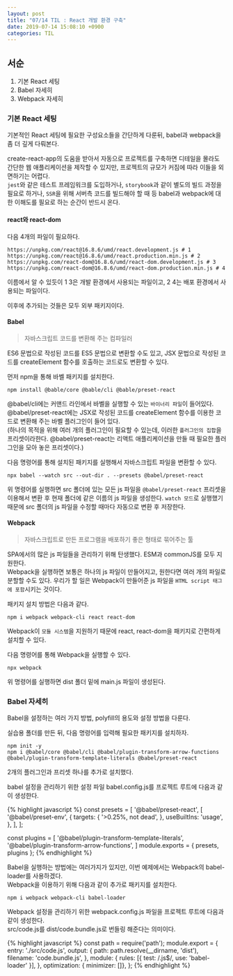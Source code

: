```yaml
---
layout: post
title: "07/14 TIL : React 개발 환경 구축"
date: 2019-07-14 15:08:10 +0900
categories: TIL
---
```


## **서순**

1. 기본 React 세팅
2. Babel 자세히
3. Webpack 자세히

### **기본 React 세팅**

기본적인 React 세팅에 필요한 구성요소들을 간단하게 다룬뒤, babel과 webpack을 좀 더 깊게 다뤄본다.

create-react-app의 도움을 받아서 자동으로 프로젝트를 구축하면 디테일을 몰라도 간단한 웹 애플리케이션을 제작할 수 있지만, 프로젝트의 규모가 커짐에 따라 이들을 외면하기는 어렵다.<br>
`jest`와 같은 테스트 프레임워크를 도입하거나, `storybook`과 같이 별도의 빌드 과정을 필요로 하거나, `SSR`을 위해 서버측 코드를 빌드해야 할 때 등 babel과 webpack에 대한 이해도를 필요로 하는 순간이 반드시 온다.

#### **react와 react-dom**

다음 4개의 파일이 필요하다.

    https://unpkg.com/react@16.8.6/umd/react.development.js # 1
    https://unpkg.com/react@16.8.6/umd/react.production.min.js # 2
    https://unpkg.com/react-dom@16.8.6/umd/react-dom.development.js # 3
    https://unpkg.com/react-dom@16.8.6/umd/react-dom.production.min.js # 4

이름에서 알 수 있듯이 1 3은 개발 환경에서 사용되는 파일이고, 2 4는 배포 환경에서 사용되는 파일이다.

이후에 추가되는 것들은 모두 외부 패키지이다.

#### **Babel**

> 자바스크립트 코드를 변환해 주는 컴파일러

ES6 문법으로 작성된 코드를 ES5 문법으로 변환할 수도 있고, JSX 문법으로 작성된 코드를 createElement 함수를 호출하는 코드로도 변환할 수 있다.

먼저 npm을 통해 바벨 패키지를 설치한다.

    npm install @bable/core @bable/cli @bable/preset-react

@babel/cli에는 커맨드 라인에서 바벨을 실행할 수 있는 `바이너리 파일`이 들어있다.<br>
@babel/preset-react에는 JSX로 작성된 코드를 createElement 함수를 이용한 코드로 변환해 주는 바벨 플러그인이 들어 있다.<br>
(하나의 목적을 위해 여러 개의 플러그인이 필요할 수 있는데, 이러한 `플러그인의 집합`을 프리셋이라한다. @babel/preset-react는 리액트 애플리케이션을 만들 때 필요한 플러그인을 모아 놓은 프리셋이다.)

다음 명령어를 통해 설치된 패키지를 실행해서 자바스크립트 파일을 변환할 수 있다.

    npx babel --watch src --out-dir . --presets @babel/preset-react

위 명령어를 실행하면 src 폴더에 있는 모든 js 파일을 `@babel/preset-react` 프리셋을 이용해서 변환 후 현재 폴더에 같은 이름의 js 파일을 생성한다. `watch 모드`로 실행했기 때문에 src 폴더의 js 파일을 수정할 때마다 자동으로 변환 후 저장한다.

#### **Webpack**

> 자바스크립트로 만든 프로그램을 배포하기 좋은 형태로 묶어주는 툴

SPA에서의 많은 js 파일들을 관리하기 위해 탄생했다. ESM과 commonJS를 모두 지원한다.<br>
Webpack을 실행하면 보통은 하나의 js 파일이 만들어지고, 원한다면 여러 개의 파일로 분할할 수도 있다. 우리가 할 일은 Webpack이 만들어준 js 파일을 `HTML script 태그에 포함`시키는 것이다.

패키지 설치 방법은 다음과 같다.

    npm i webpack webpack-cli react react-dom

Webpack이 `모듈 시스템`을 지원하기 때문에 react, react-dom을 패키지로 간편하게 설치할 수 있다.

다음 명령어를 통해 Webpack을 실행할 수 있다.

    npx webpack

위 명령어를 실행하면 dist 폴더 밑에 main.js 파일이 생성된다.

### **Babel 자세히**

Babel을 설정하는 여러 가지 방법, polyfill의 용도와 설정 방법을 다룬다.

실습용 폴더를 만든 뒤, 다음 명령어를 입력해 필요한 패키지를 설치하자.

    npm init -y
    npm i @babel/core @babel/cli @babel/plugin-transform-arrow-functions @babel/plugin-transform-template-literals @babel/preset-react

2개의 플러그인과 프리셋 하나를 추가로 설치했다.

babel 설정을 관리하기 위한 설정 파일 babel.config.js를 프로젝트 루트에 다음과 같이 생성한다.

{% highlight javascript %}
const presets = [
    '@babel/preset-react',
    [
        '@babel/preset-env',
        {
            targets: {
                '>0.25%, not dead',
            },
            useBuiltIns: 'usage',
        },
    ],
];

const plugins = [
    '@babel/plugin-transform-template-literals',
    '@babel/plugin-transform-arrow-functions',
]
module.exports = { presets, plugins };
{% endhighlight %}

Babel을 실행하는 방법에는 여러가지가 있지만, 이번 예제에서는 Webpack의 babel-loader를 사용하겠다.<br>
Webpack을 이용하기 위해 다음과 같이 추가로 패키지를 설치한다.

    npm i webpack webpack-cli babel-loader

Webpack 설정을 관리하기 위한 webpack.config.js 파일을 프로젝트 루트에 다음과 같이 생성한다.<br>
src/code.js를 dist/code.bundle.js로 번들링 해준다는 의미이다.

{% highlight javascript %}
const path = require('path');
module.export = {
    entry: './src/code.js',
    output: {
        path: path.resolve(__dirname, 'dist'),
        filename: 'code.bundle.js',
    },
    module: {
        rules: [{ test: /\.js$/, use: 'babel-loader' }],
    },
    optimization: { minimizer: []},
};
{% endhighlight %}
